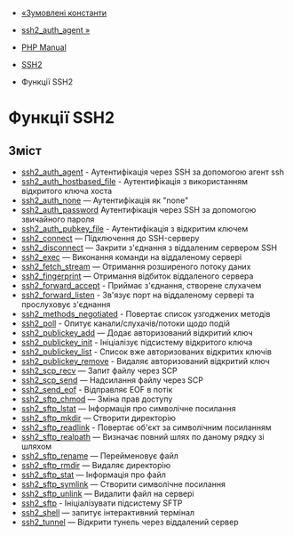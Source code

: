 - [«Зумовлені константи](ssh2.constants.md)
- [ssh2_auth_agent »](function.ssh2-auth-agent.md)

- [PHP Manual](index.md)
- [SSH2](book.ssh2.md)
- Функції SSH2

# Функції SSH2

## Зміст

- [ssh2_auth_agent](function.ssh2-auth-agent.md) - Аутентифікація
через SSH за допомогою агент ssh
- [ssh2_auth_hostbased_file](function.ssh2-auth-hostbased-file.md) -
Аутентифікація з використанням відкритого ключа хоста
- [ssh2_auth_none](function.ssh2-auth-none.md) — Аутентифікація як
"none"
- [ssh2_auth_password](function.ssh2-auth-password.md)
Аутентифікація через SSH за допомогою звичайного пароля
- [ssh2_auth_pubkey_file](function.ssh2-auth-pubkey-file.md) -
Аутентифікація з відкритим ключем
- [ssh2_connect](function.ssh2-connect.md) — Підключення до
SSH-серверу
- [ssh2_disconnect](function.ssh2-disconnect.md) — Закрити
з'єднання з віддаленим сервером SSH
- [ssh2_exec](function.ssh2-exec.md) — Виконання команди на
віддаленому сервері
- [ssh2_fetch_stream](function.ssh2-fetch-stream.md) — Отримання
розширеного потоку даних
- [ssh2_fingerprint](function.ssh2-fingerprint.md) — Отримання
відбиток віддаленого сервера
- [ssh2_forward_accept](function.ssh2-forward-accept.md) - Приймає
з'єднання, створене слухачем
- [ssh2_forward_listen](function.ssh2-forward-listen.md) - Зв'язує
порт на віддаленому сервері та прослуховує з'єднання
- [ssh2_methods_negotiated](function.ssh2-methods-negotiated.md) -
Повертає список узгоджених методів
- [ssh2_poll](function.ssh2-poll.md) - Опитує
канали/слухачів/потоки щодо подій
- [ssh2_publickey_add](function.ssh2-publickey-add.md) — Додає
авторизований відкритий ключ
- [ssh2_publickey_init](function.ssh2-publickey-init.md) -
Ініціалізує підсистему відкритого ключа
- [ssh2_publickey_list](function.ssh2-publickey-list.md) - Список
вже авторизованих відкритих ключів
- [ssh2_publickey_remove](function.ssh2-publickey-remove.md) -
Видаляє авторизований відкритий ключ
- [ssh2_scp_recv](function.ssh2-scp-recv.md) — Запит файлу через
SCP
- [ssh2_scp_send](function.ssh2-scp-send.md) — Надсилання файлу через
SCP
- [ssh2_send_eof](function.ssh2-send-eof.md) - Відправляє EOF в
потік
- [ssh2_sftp_chmod](function.ssh2-sftp-chmod.md) — Зміна прав
доступу
- [ssh2_sftp_lstat](function.ssh2-sftp-lstat.md) — Інформація про
символічне посилання
- [ssh2_sftp_mkdir](function.ssh2-sftp-mkdir.md) — Створити
директорію
- [ssh2_sftp_readlink](function.ssh2-sftp-readlink.md) - Повертає
об'єкт за символічним посиланням
- [ssh2_sftp_realpath](function.ssh2-sftp-realpath.md) — Визначає
повний шлях по даному рядку зі шляхом
- [ssh2_sftp_rename](function.ssh2-sftp-rename.md) — Перейменовує
файл
- [ssh2_sftp_rmdir](function.ssh2-sftp-rmdir.md) — Видаляє
директорію
- [ssh2_sftp_stat](function.ssh2-sftp-stat.md) — Інформація про файл
- [ssh2_sftp_symlink](function.ssh2-sftp-symlink.md) — Створити
символічне посилання
- [ssh2_sftp_unlink](function.ssh2-sftp-unlink.md) — Видалити файл на
сервері
- [ssh2_sftp](function.ssh2-sftp.md) - Ініціалізувати підсистему
SFTP
- [ssh2_shell](function.ssh2-shell.md) — запитує інтерактивний
термінал
- [ssh2_tunnel](function.ssh2-tunnel.md) — Відкрити тунель через
віддалений сервер
